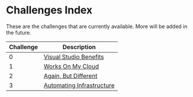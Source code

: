 # Challenges Index

These are the challenges that are currently available. More will be added in the future.

| Challenge      | Description |
| ----------- | ----------- |
| 0      | [Visual Studio Benefits](https://github.com/capgemini-cloud-initiative/cloud-native-challenges/blob/main/challenges/visual-studio-benefits.md)       |
| 1   | [Works On My Cloud](https://github.com/capgemini-cloud-initiative/cloud-native-challenges/blob/main/challenges/works_on_my_cloud.md)        |
| 2 | [Again, But Different](https://github.com/capgemini-cloud-initiative/cloud-native-challenges/blob/fourth-challenge/challenges/again_but_different.md) |
| 3 | [Automating Infrastructure](https://github.com/capgemini-cloud-initiative/cloud-native-challenges/blob/fourth-challenge/challenges/automating_infrastructure.md) |
